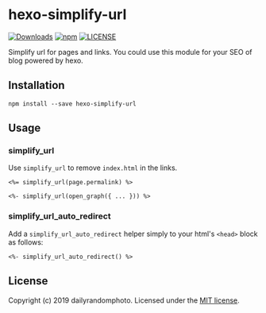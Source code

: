 # hexo-simplify-url
[![Downloads](https://img.shields.io/npm/dm/hexo-simplify-url.svg)](https://www.npmjs.com/package/hexo-simplify-url) [![npm](https://img.shields.io/npm/v/hexo-simplify-url.svg)](https://www.npmjs.com/package/hexo-simplify-url) [![LICENSE](https://img.shields.io/npm/l/hexo-simplify-url.svg)](LICENSE)

Simplify url for pages and links.
You could use this module for your SEO of blog powered by hexo.

## Installation
```
npm install --save hexo-simplify-url
```

## Usage

### simplify_url
Use `simplify_url` to remove `index.html` in the links.

``` ejs
<%= simplify_url(page.permalink) %>

<%- simplify_url(open_graph({ ... })) %>
```

### simplify_url_auto_redirect
Add a `simplify_url_auto_redirect` helper simply to your html's `<head>` block as follows:

``` ejs
<%- simplify_url_auto_redirect() %>
```

## License
Copyright (c) 2019 dailyrandomphoto. Licensed under the [MIT license](https://github.com/dailyrandomphoto/hexo-simplify-url/blob/master/LICENSE).

